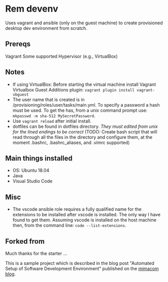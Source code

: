 
# Rem devenv

Uses vagrant and ansible (only on the guest machine) to create provisioned desktop dev environment from scratch.

## Prereqs

Vagrant
Some supported Hypervisor (e.g., VirtualBox)

## Notes

* If using VirtualBox: Before starting the virtual machine install Vagrant Virtualbox Guest Additions plugin: `vagrant plugin install vagrant-vbguest`
* The user name that is created is in /provisioning/roles/user/tasks/main.yml.  To specify a password a hash must be used.  To get the has, from a unix command prompt use: `mkpasswd -m sha-512 MySecretPassword`.
* Use `vagrant reload` after initial install.
* dotfiles can be found in dotfiles directory. *They must edited from unix for the lined endings to be correct*  (TODO: Create bash script that will read through all the files in the directory and configure them, at the moment .bashrc, .bashrc_aliases, and .vimrc supported)

## Main things installed

* OS: Ubuntu 18.04
* Java
* Visual Studio Code

## Misc

* The vscode ansible role requires a fully qualified name for the extensions to be installed after vscode is installed.  The only way I have found to get them.  Assuming vscode is installed on the host machine then, from the command line: `code --list-extensions`.

## Forked from

Much thanks for the starter ...

This is a sample project which is described in the blog post "Automated Setup of Software Development Environment" published on the [mimacom blog](https://blog.mimacom.com/automated-setup-of-software-development-environment/).